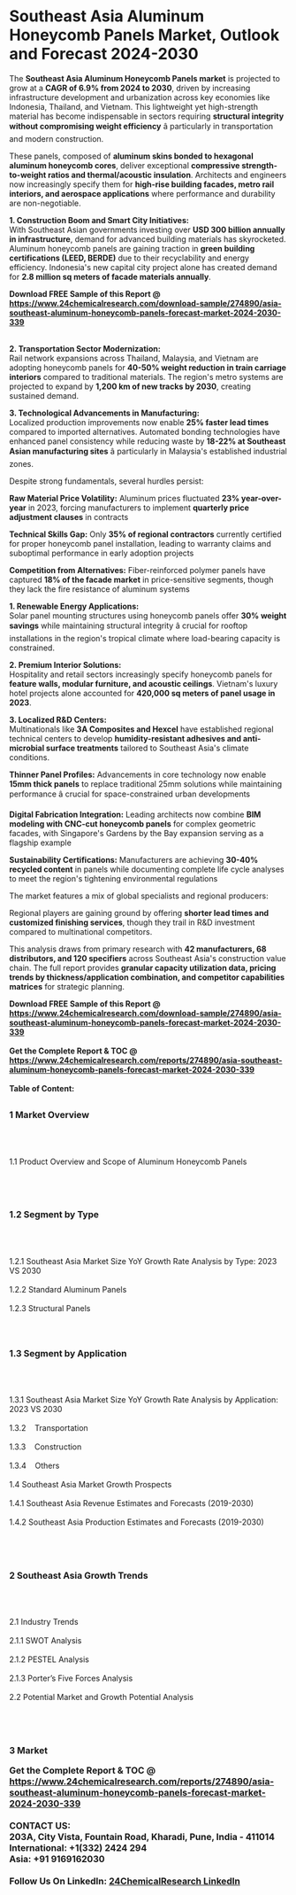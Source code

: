 <h1>Southeast Asia Aluminum Honeycomb Panels Market, Outlook and Forecast 2024-2030</h1><p>The <strong>Southeast Asia Aluminum Honeycomb Panels market</strong> is projected to grow at a <strong>CAGR of 6.9% from 2024 to 2030</strong>, driven by increasing infrastructure development and urbanization across key economies like Indonesia, Thailand, and Vietnam. This lightweight yet high-strength material has become indispensable in sectors requiring <strong>structural integrity without compromising weight efficiency</strong> â particularly in transportation and modern construction.</p><p>These panels, composed of <strong>aluminum skins bonded to hexagonal aluminum honeycomb cores</strong>, deliver exceptional <strong>compressive strength-to-weight ratios and thermal/acoustic insulation</strong>. Architects and engineers now increasingly specify them for <strong>high-rise building facades, metro rail interiors, and aerospace applications</strong> where performance and durability are non-negotiable.</p><p><strong>1. Construction Boom and Smart City Initiatives:</strong><br>
With Southeast Asian governments investing over <strong>USD 300 billion annually in infrastructure</strong>, demand for advanced building materials has skyrocketed. Aluminum honeycomb panels are gaining traction in <strong>green building certifications (LEED, BERDE)</strong> due to their recyclability and energy efficiency. Indonesia's new capital city project alone has created demand for <strong>2.8 million sq meters of facade materials annually</strong>.</p><div><b>Download FREE Sample of this Report @ 
            <a href="https://www.24chemicalresearch.com/download-sample/274890/asia-southeast-aluminum-honeycomb-panels-forecast-market-2024-2030-339">
            https://www.24chemicalresearch.com/download-sample/274890/asia-southeast-aluminum-honeycomb-panels-forecast-market-2024-2030-339</a></b></div><br><p><strong>2. Transportation Sector Modernization:</strong><br>
Rail network expansions across Thailand, Malaysia, and Vietnam are adopting honeycomb panels for <strong>40-50% weight reduction in train carriage interiors</strong> compared to traditional materials. The region's metro systems are projected to expand by <strong>1,200 km of new tracks by 2030</strong>, creating sustained demand.</p><p><strong>3. Technological Advancements in Manufacturing:</strong><br>
Localized production improvements now enable <strong>25% faster lead times</strong> compared to imported alternatives. Automated bonding technologies have enhanced panel consistency while reducing waste by <strong>18-22% at Southeast Asian manufacturing sites</strong> â particularly in Malaysia's established industrial zones.</p><p>Despite strong fundamentals, several hurdles persist:</p><p><strong>Raw Material Price Volatility:</strong> Aluminum prices fluctuated <strong>23% year-over-year</strong> in 2023, forcing manufacturers to implement <strong>quarterly price adjustment clauses</strong> in contracts</p><p><strong>Technical Skills Gap:</strong> Only <strong>35% of regional contractors</strong> currently certified for proper honeycomb panel installation, leading to warranty claims and suboptimal performance in early adoption projects</p><p><strong>Competition from Alternatives:</strong> Fiber-reinforced polymer panels have captured <strong>18% of the facade market</strong> in price-sensitive segments, though they lack the fire resistance of aluminum systems</p><p><strong>1. Renewable Energy Applications:</strong><br>
Solar panel mounting structures using honeycomb panels offer <strong>30% weight savings</strong> while maintaining structural integrity â crucial for rooftop installations in the region's tropical climate where load-bearing capacity is constrained.</p><p><strong>2. Premium Interior Solutions:</strong><br>
Hospitality and retail sectors increasingly specify honeycomb panels for <strong>feature walls, modular furniture, and acoustic ceilings</strong>. Vietnam's luxury hotel projects alone accounted for <strong>420,000 sq meters of panel usage in 2023</strong>.</p><p><strong>3. Localized R&amp;D Centers:</strong><br>
Multinationals like <strong>3A Composites and Hexcel</strong> have established regional technical centers to develop <strong>humidity-resistant adhesives and anti-microbial surface treatments</strong> tailored to Southeast Asia's climate conditions.</p><p><strong>Thinner Panel Profiles:</strong> Advancements in core technology now enable <strong>15mm thick panels</strong> to replace traditional 25mm solutions while maintaining performance â crucial for space-constrained urban developments</p><p><strong>Digital Fabrication Integration:</strong> Leading architects now combine <strong>BIM modeling with CNC-cut honeycomb panels</strong> for complex geometric facades, with Singapore's Gardens by the Bay expansion serving as a flagship example</p><p><strong>Sustainability Certifications:</strong> Manufacturers are achieving <strong>30-40% recycled content</strong> in panels while documenting complete life cycle analyses to meet the region's tightening environmental regulations</p><p>The market features a mix of global specialists and regional producers:</p><p>Regional players are gaining ground by offering <strong>shorter lead times and customized finishing services</strong>, though they trail in R&amp;D investment compared to multinational competitors.</p><p>This analysis draws from primary research with <strong>42 manufacturers, 68 distributors, and 120 specifiers</strong> across Southeast Asia's construction value chain. The full report provides <strong>granular capacity utilization data, pricing trends by thickness/application combination, and competitor capabilities matrices</strong> for strategic planning.</p><div><b>Download FREE Sample of this Report @ 
            <a href="https://www.24chemicalresearch.com/download-sample/274890/asia-southeast-aluminum-honeycomb-panels-forecast-market-2024-2030-339">
            https://www.24chemicalresearch.com/download-sample/274890/asia-southeast-aluminum-honeycomb-panels-forecast-market-2024-2030-339</a></b></div><br><div><b>Get the Complete Report & TOC @ 
            <a href="https://www.24chemicalresearch.com/reports/274890/asia-southeast-aluminum-honeycomb-panels-forecast-market-2024-2030-339">
            https://www.24chemicalresearch.com/reports/274890/asia-southeast-aluminum-honeycomb-panels-forecast-market-2024-2030-339</a></b></div><br>
            <b>Table of Content:</b><p><h2><span style="font-size:16px"><strong>1 Market Overview&nbsp;&nbsp; &nbsp;</strong></span></h2><br />
<br />
<p>1.1 Product Overview and Scope of Aluminum Honeycomb Panels&nbsp;</p><br />
<br />
<h2><strong><span style="font-size:16px">1.2 Segment by Type&nbsp;&nbsp; &nbsp;</span></strong></h2><br />
<br />
<p>1.2.1 Southeast Asia Market Size YoY Growth Rate Analysis by Type: 2023 VS 2030&nbsp;&nbsp; &nbsp;<br /><br />
1.2.2 Standard Aluminum Panels&nbsp;&nbsp; &nbsp;<br /><br />
1.2.3 Structural Panels<br /><br />
<br />
<h2><span style="font-size:16px"><strong>1.3 Segment by Application&nbsp;&nbsp;</strong></span></h2><br />
<br />
<p>1.3.1 Southeast Asia Market Size YoY Growth Rate Analysis by Application: 2023 VS 2030&nbsp;&nbsp; &nbsp;<br /><br />
1.3.2&nbsp;&nbsp; &nbsp;Transportation<br /><br />
1.3.3&nbsp;&nbsp; &nbsp;Construction<br /><br />
1.3.4&nbsp;&nbsp; &nbsp;Others<br /><br />
1.4 Southeast Asia Market Growth Prospects&nbsp;&nbsp; &nbsp;<br /><br />
1.4.1 Southeast Asia Revenue Estimates and Forecasts (2019-2030)&nbsp;&nbsp; &nbsp;<br /><br />
1.4.2 Southeast Asia Production Estimates and Forecasts (2019-2030)&nbsp;&nbsp;</p><br />
<br />
<h2><span style="font-size:16px"><strong>2 Southeast Asia Growth Trends&nbsp;&nbsp; &nbsp;</strong></span></h2><br />
<br />
<p>2.1 Industry Trends&nbsp;&nbsp; &nbsp;<br /><br />
2.1.1 SWOT Analysis&nbsp;&nbsp; &nbsp;<br /><br />
2.1.2 PESTEL Analysis&nbsp;&nbsp; &nbsp;<br /><br />
2.1.3 Porter&rsquo;s Five Forces Analysis&nbsp;&nbsp; &nbsp;<br /><br />
2.2 Potential Market and Growth Potential Analysis&nbsp;&nbsp; &nbsp;</p><br />
<br />
<h2><span style="font-size:16px"><strong>3 Market</p><div><b>Get the Complete Report & TOC @ 
            <a href="https://www.24chemicalresearch.com/reports/274890/asia-southeast-aluminum-honeycomb-panels-forecast-market-2024-2030-339">
            https://www.24chemicalresearch.com/reports/274890/asia-southeast-aluminum-honeycomb-panels-forecast-market-2024-2030-339</a></b></div><br><b>CONTACT US:</b><br>
            203A, City Vista, Fountain Road, Kharadi, Pune, India - 411014<br>
            International: +1(332) 2424 294<br>
            Asia: +91 9169162030 <br><br>
            Follow Us On LinkedIn: <a href="https://www.linkedin.com/company/24chemicalresearch/">24ChemicalResearch LinkedIn</a>